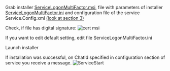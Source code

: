Grab installer 
[ServiceLogonMultiFactor.msi](https://github.com/Constantine-SRV/ServiceLogonMultifactor2/blob/master/downloadAll/ServiceLogonMultiFactor.msi), file with parameters of installer [ServiceLogonMultiFactor.ini](https://github.com/Constantine-SRV/ServiceLogonMultifactor2/blob/master/Distr_MSI_EXE/ServiceLogonMultiFactor.ini) and configuration file of the service Service.Config.xml [(look at section 3)](https://github.com/Constantine-SRV/ServiceLogonMultifactor/wiki/EN-3.-Settings)

Check, if file has digital signature:
![cert msi](https://github.com/Constantine-SRV/ServiceLogonMultifactor2/blob/master/documentation/MSI-CERT-2.JPG)

If you want to edit default setting, edit file ServiceLogonMultiFactor.ini

Launch installer

If installation was successful, on ChatId specified in configuration section of service you receive a message. 
![ServiceStart](https://github.com/Constantine-SRV/ServiceLogonMultifactor2/blob/master/documentation/service_start.PNG)

